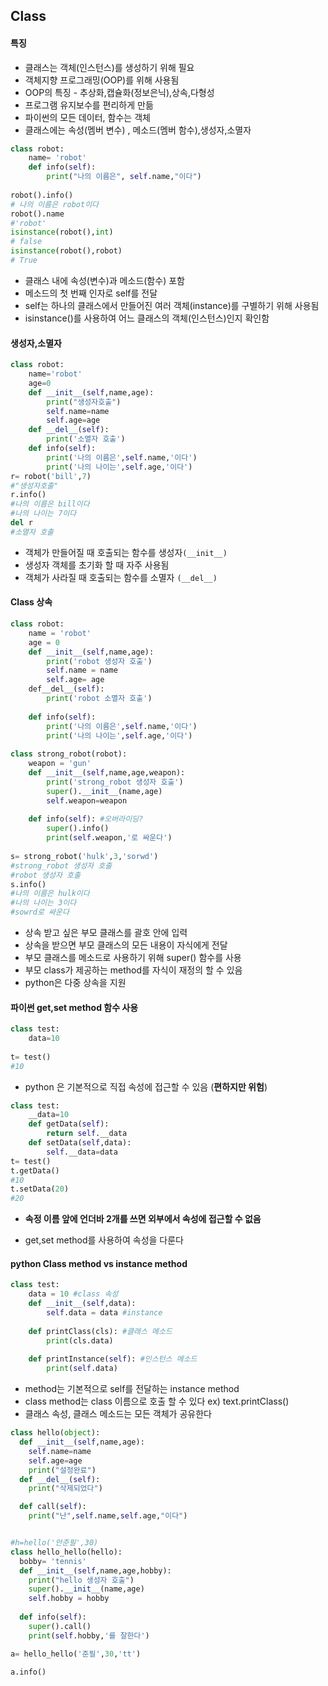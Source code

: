 ## Class

#### 특징

- 클래스는 객체(인스턴스)를 생성하기 위해 필요
- 객체지향 프로그래밍(OOP)를 위해 사용됨
- OOP의 특징 - 추상화,캡슐화(정보은닉),상속,다형성
- 프로그램 유지보수를 편리하게 만듦
- 파이썬의 모든 데이터, 함수는 객체
- 클래스에는 속성(멤버 변수) , 메소드(멤버 함수),생성자,소멸자

```python
class robot:
    name= 'robot'
    def info(self):
        print("나의 이름은", self.name,"이다")
        
robot().info()
# 나의 이름은 robot이다
robot().name
#'robot'
isinstance(robot(),int)
# false
isinstance(robot(),robot)
# True
```

- 클래스 내에 속성(변수)과 메소드(함수) 포함
- 메소드의 첫 번째 인자로 self를 전달
- self는 하나의 클래스에서 만들어진 여러 객체(instance)를 구별하기 위해 사용됨
- isinstance()를 사용하여 어느 클래스의 객체(인스턴스)인지 확인함

#### 생성자,소멸자

```python
class robot:
    name='robot'
    age=0
    def __init__(self,name,age):
        print("생성자호출")
        self.name=name
        self.age=age
    def __del__(self):
        print('소멸자 호출')
    def info(self):
        print('나의 이름은',self.name,'이다')
        print('나의 나이는',self.age,'이다')
r= robot('bill',7)
#"생성자호출"
r.info()
#나의 이름은 bill이다
#나의 나이는 7이다
del r
#소멸자 호출
```

- 객체가 만들어질 때 호출되는 함수를 생성자`(__init__)`
- 생성자 객체를 초기화 할 때 자주 사용됨
- 객체가 사라질 때 호출되는 함수를 소멸자 `(__del__)`

#### Class 상속

```python
class robot:
    name = 'robot'
    age = 0
    def __init__(self,name,age):
        print('robot 생성자 호출')
        self.name = name
        self.age= age
    def__del__(self):
        print('robot 소멸자 호출')
        
    def info(self):
        print('나의 이름은',self.name,'이다')
        print('나의 나이는',self.age,'이다')
        
class strong_robot(robot):
    weapon = 'gun'
    def __init__(self,name,age,weapon):
        print('strong_robot 생성자 호출')
        super().__init__(name,age)
        self.weapon=weapon
        
    def info(self): #오버라이딩?
    	super().info()
        print(self.weapon,'로 싸운다')
        
s= strong_robot('hulk',3,'sorwd')
#strong_robot 생성자 호출
#robot 생성자 호출
s.info()
#나의 이름은 hulk이다
#나의 나이는 3이다
#sowrd로 싸운다
```

- 상속 받고 싶은 부모 클래스를 괄호 안에 입력
- 상속을 받으면 부모 클래스의 모든 내용이 자식에게 전달
- 부모 클래스를 메소드로 사용하기 위해 super() 함수를 사용
- 부모 class가 제공하는 method를 자식이 재정의 할 수 있음
- python은 다중 상속을 지원

#### 파이썬 get,set method 함수 사용

```python
class test:
    data=10
    
t= test()
#10
```

- python 은 기본적으로 직접 속성에 접근할 수 있음   (**편하지만 위험**)

```python
class test:
    __data=10
    def getData(self):
        return self.__data
    def setData(self,data):
        self.__data=data
t= test()
t.getData()
#10
t.setData(20)
#20
```

- **속정 이름 앞에 언더바 2개를 쓰면 외부에서 속성에 접근할 수 없음**

- get,set method를 사용하여 속성을 다룬다

#### python Class method vs instance method

```python
class test:
    data = 10 #class 속성
    def __init__(self,data):
        self.data = data #instance
    
    def printClass(cls): #클래스 메소드
        print(cls.data)
    
    def printInstance(self): #인스턴스 메소드
        print(self.data)
```

- method는 기본적으로 self를 전달하는 instance method
- class method는 class 이름으로 호출 할 수 있다 ex) text.printClass()
- 클래스 속성, 클래스 메소드는 모든 객체가 공유한다

```python
class hello(object):
  def __init__(self,name,age):
    self.name=name
    self.age=age
    print("설정완료")
  def __del__(self):
    print("삭제되었다")

  def call(self):
    print("난",self.name,self.age,"이다")


#h=hello('안준필',30)
class hello_hello(hello):
  bobby= 'tennis'
  def __init__(self,name,age,hobby):
    print("hello 생성자 호출")
    super().__init__(name,age)
    self.hobby = hobby
  
  def info(self):
    super().call()
    print(self.hobby,'를 잘한다')

a= hello_hello('준필',30,'tt')

a.info()
```

